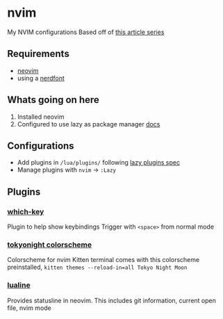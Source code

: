 # nvim
My NVIM configurations
Based off of [this article series](https://medium.com/@shaikzahid0713/the-neovim-series-32163eb1f5d0)
## Requirements
 - [neovim](https://github.com/neovim/neovim/blob/master/INSTALL.md)
 - using a [nerdfont](https://www.nerdfonts.com/)


## Whats going on here
1. Installed neovim
2. Configured to use lazy as package manager [docs](https://lazy.folke.io/installation)


## Configurations
- Add plugins in `/lua/plugins/` following [lazy plugins spec](https://lazy.folke.io/spec)
- Manage plugins with `nvim` -> `:Lazy`



## Plugins
### [which-key](https://github.com/folke/which-key.nvim)
Plugin to help show keybindings
Trigger with `<space>` from normal mode

### [tokyonight colorscheme](https://github.com/folke/tokyonight.nvim)
Colorscheme for nvim
Kitten terminal comes with this colorscheme preinstalled, `kitten themes --reload-in=all Tokyo Night Moon`

### [lualine](https://github.com/nvim-lualine/lualine.nvim)
Provides statusline in neovim.
This includes git information, current open file, nvim mode
